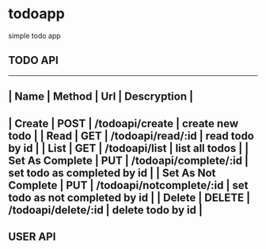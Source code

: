 # todoapp
simple todo app



## TODO API

-------------------------------------
| Name | Method | Url | Descryption |
-------------------------------------
| Create | POST | /todoapi/create | create new todo |
| Read | GET | /todoapi/read/:id | read todo by id |
| List | GET | /todoapi/list | list all todos |
| Set As Complete | PUT | /todoapi/complete/:id | set todo as completed by id |
| Set As Not Complete | PUT | /todoapi/notcomplete/:id | set todo as not completed by id |
| Delete | DELETE | /todoapi/delete/:id | delete todo by id |
-------------------------------------

## USER API
